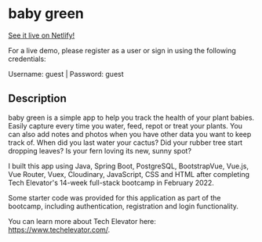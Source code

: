 # baby green

[See it live on Netlify!](https://babygreen.netlify.app/)

For a live demo, please register as a user or sign in using the following credentials:

Username: guest | Password: guest

## Description

baby green is a simple app to help you track the health of your plant babies. Easily capture every time you water, feed, repot or treat your plants. You can also add notes and photos when you have other data you want to keep track of. When did you last water your cactus? Did your rubber tree start dropping leaves? Is your fern loving its new, sunny spot? 

I built this app using Java, Spring Boot, PostgreSQL, BootstrapVue, Vue.js, Vue Router, Vuex, Cloudinary, JavaScript, CSS and HTML after completing Tech Elevator's 14-week full-stack bootcamp in February 2022. 

Some starter code was provided for this application as part of the bootcamp, including authentication, registration and login functionality.

You can learn more about Tech Elevator here: https://www.techelevator.com/.

<!-- This directory contains all of the starter projects for the final capstone. The Vue starter project works with both the Java and .NET backend projects with a single configuration update that you can read about in the README.

Each project contains instructions that provides information about the starting code and explains how to get started with the final capstone project. -->
